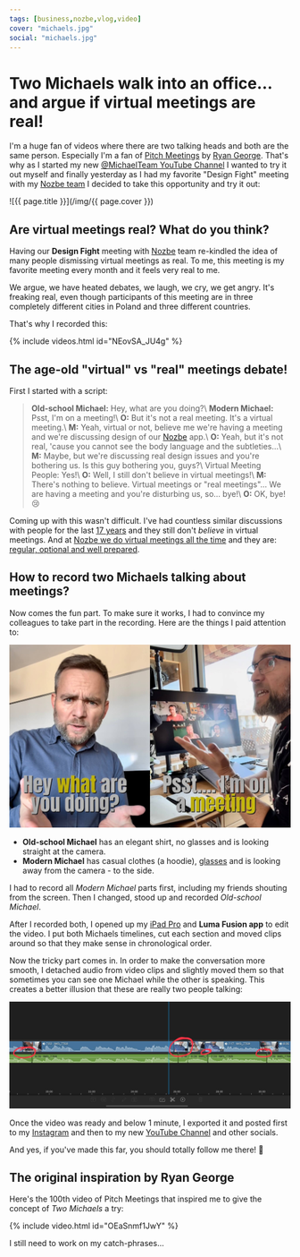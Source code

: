 ```yaml
---
tags: [business,nozbe,vlog,video]
cover: "michaels.jpg"
social: "michaels.jpg"
---
```


# Two Michaels walk into an office… and argue if virtual meetings are real!

I'm a huge fan of videos where there are two talking heads and both are the same person. Especially I'm a fan of [Pitch Meetings](https://www.youtube.com/@PitchMeetings) by [Ryan George](https://www.youtube.com/@RyanGeorge). That's why as I started my new [@MichaelTeam YouTube Channel][y] I wanted to try it out myself and finally yesterday as I had my favorite "Design Fight" meeting with my [Nozbe team](/nozbe/) I decided to take this opportunity and try it out:

<!--More-->

![{{ page.title }}](/img/{{ page.cover }})

## Are virtual meetings real? What do you think?

Having our **Design Fight** meeting with [Nozbe][n] team re-kindled the idea of many people dismissing virtual meetings as real. To me, this meeting is my favorite meeting every month and it feels very real to me.

We argue, we have heated debates, we laugh, we cry, we get angry. It's freaking real, even though participants of this meeting are in three completely different cities in Poland and three different countries.

That's why I recorded this:

{% include videos.html id="NEovSA_JU4g" %}

## The age-old "virtual" vs "real" meetings debate!

First I started with a script:

> **Old-school Michael:** Hey, what are you doing?\\
> **Modern Michael:** Psst, I'm on a meeting!\\
> **O:** But it's not a real meeting. It's a virtual meeting.\\
> **M:** Yeah, virtual or not, believe me we're having a meeting and we're discussing design of our [Nozbe][n] app.\\
> **O:** Yeah, but it's not real, 'cause you cannot see the body language and the subtleties…\\
> **M:** Maybe, but we're discussing real design issues and you're bothering us. Is this guy bothering you, guys?\\
> Virtual Meeting People: Yes!\\
> **O:** Well, I still don't believe in virtual meetings!\\
> **M:** There's nothing to believe. Virtual meetings or "real meetings"… We are having a meeting and you're disturbing us, so… bye!\\
> **O:** OK, bye!😢

Coming up with this wasn't difficult. I've had countless similar discussions with people for the last [17 years](/nozbe17/) and they still don't *believe* in virtual meetings. And at [Nozbe we do virtual meetings all the time](https://nozbe.com/meetings?c=michaelteam) and they are: [regular, optional and well prepared](https://NoOffice.org/meetings/).

## How to record two Michaels talking about meetings?

Now comes the fun part. To make sure it works, I had to convince my colleagues to take part in the recording. Here are the things I paid attention to:

![{{ page.title }} two](/img/michaels-two.jpg)

- **Old-school Michael** has an elegant shirt, no glasses and is looking straight at the camera.
- **Modern Michael** has casual clothes (a hoodie), [glasses](/glasses/) and is looking away from the camera - to the side.

I had to record all *Modern Michael* parts first, including my friends shouting from the screen. Then I changed, stood up and recorded *Old-school Michael*.

After I recorded both, I opened up my [iPad Pro](/ipadv/) and **Luma Fusion app** to edit the video. I put both Michaels timelines, cut each section and moved clips around so that they make sense in chronological order.

Now the tricky part comes in. In order to make the conversation more smooth, I detached audio from video clips and slightly moved them so that sometimes you can see one Michael while the other is speaking. This creates a better illusion that these are really two people talking:

![{{ page.title }} audio](/img/michaels-audio.jpg)

Once the video was ready and below 1 minute, I exported it and posted first to my [Instagram][i] and then to my new [YouTube Channel][y] and other socials.

And yes, if you've made this far, you should totally follow me there! 👊

## The original inspiration by Ryan George

Here's the 100th video of Pitch Meetings that inspired me to give the concept of *Two Michaels* a try:

{% include video.html id="OEaSnmf1JwY" %}

I still need to work on my catch-phrases…

[i]: https://michael.gratis/ig
[y]: https://michael.gratis/y

[n]: https://michael.gratis/nozbe
[np]: https://michael.gratis/nozbepersonal